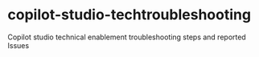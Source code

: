 # copilot-studio-techtroubleshooting
Copilot studio technical enablement troubleshooting steps and reported Issues
